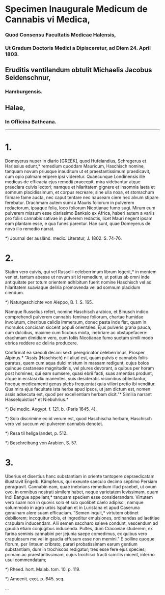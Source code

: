 # Specimen Inaugurale Medicum de Cannabis vi Medica,

### Quod Consensu Facultatis Medicae Halensis,

### Ut Gradum Doctoris Medici a Dipisceretur, ad Diem 24. April 1803.

## Eruditis ventilandum obtulit Michaelis Jacobus Seidenschnur,

### Hamburgensis.

## Halae,

### In Officina Batheana.

---

# 1.

Domeyerus nuper in diario [GREEK], quod Hufelandius, Schregerus et Harlesius edunt,* remedium quoddam Mauricum, Haschisch nomine, tanquam novum priusque inauditum ut et praestantissimum praedicavit, cum opio palmam eripere ipsi videretur. Quaecunque Londinensis ille medicus de efficacia ejus remedii praecepit, mira videbantur atque praeclara cuivis lectori; namque et hilaritatem gignere et insomnia laeta et somnum placidissimum, et corpus recreare, sine ulla noxa, et stomachum firmare fame aucta, nec caput tentare nec nauseam ciere nec alvum stipare ferebatur. Drachmam autem sumi a Mauris foliorum in pulverem redactorum, ipsaque folia, loco foliorum Nicotianae fumo sugi. Mirum eum pulverem missum esse clarissimo Banksio ex Africa, haberi autem a variis pro foliis cannabis sativae in pulverem redactis, licet Mauri negent ipsam eam plantam esse, e qua funes parentur. Hae sunt, quae Domeyerus de novo illo remedio narrat.

*) Journal der ausländ. medic. Literatur, J. 1802. S. 74-76.

# 2.

Statim vero cuivis, qui vel Russelii celeberrimum librum legerit,* in mentem veniet, tantum abesse ut novum sit id remedium, ut potius ab omni inde antiquitate per totum orientem adhibitum fuerit nomine Haschisch vel ad hilaritatem suaviaque deliria promovenda vel ad somnum placidum ciendum.

*) Naturgeschichte von Aleppo, B. 1. S. 165.

Namque Russelius refert, nomine Haschisch arabico, et Binusch indico comprehendi pulverem cannabis feminae foliorum, chartae humidae involutum, cineribus calidis immersum, donec pasta inde fiat, quam in morsulos concisam siccent populi orientales. Ejus pulveris grana pauca, cum dulcibus, maxime cum ficubus mixta, inebriare ac obstupefacere: drachmam dimidiam vero, cum foliis Nicotianae fumo suctam simili modo ebrios reddere ac deliria producere.

Confirmat ea saeculi decimi sexti peregrinator celeberrimus, Prosper Alpinus.* "Assis (Haschisch) nil aliud est, quam pulvis e cannabis foliis paratus, quem cum aqua dulci mistum in massam redigunt, cujus bolos quinque castaneae magnitudinis, vel plures devorant, a quibus per horam post homines, qui eam sumsere, quasi ebrii facti, suas amentias produnt, atque in ecstasi diu manentes, suis desideratis visionibus oblectantur, hocque medicamenti genus plebs frequentat quia viliori pretio ibi venditur. Qua mira ejus facultate ista herba apud ipsos, ut jam dictum est, nomen assis adsecuta est, quod per excellentiam herbam dicit."* Similia narrant Hasselquistius* et Niebuhrius.*

*) De medic. Aegypt. f. 121. b. (Paris 1645. 4).

*) Solo discrimine eo id verum est, quod Haschischa herbam, Haschisch vero vel succum vel pulverem cannabis denotet.

*) Resa til heliga landet, p. 512.

*) Beschreibung von Arabien, S. 57.

# 3.

Uberius et disertius hanc substantiam in oriente tantopere depraedicatam illustravit Engelb. Kämpferus, qui exeunte saeculo decimo septimo Persiam peragravit. Cannabin eam, quae inebrians remedium illud praebet, ut ovum ovo, in omnibus nostrati similem habet, neque varietatem levissimam, quam Indi Bangue appellant,* tanquam speciem esse considerandam. Virtutem vero suam non in quovis solo et sub quolibet caelo adipisci, namque solummodo in agro urbis Ispahan et in Luristana et apud Caseruna genuinam alere suam efficaciam. "Semen inquit,* virtutem obtinet debiliorem; incoquitur cibis, et ingreditur emulsiones, ordinandas ad laetitiae crapulam inducendam. Alii semen saccharo saleve condunt, vescendum ad gaudia etiam conjugibus inducenda. Pultes, dum Cracoviae studerem, ex farina seminis cannabini per jejunia saepe comedimus, ex quibus vero crapulosum me vel in gaudia effusum esse non memini." E polline quoque florum, per linteum cribrato, parari probatissimam earum gentium substantiam, dum in trochiscos redigatur; tres esse fere ejus species; primam ac praestantissimam, cujus trochisci fracti scinillis micent, interno usui commendatam; 

*) Rheed. hort. Malab. tom. 10. p. 119.

*) Amoenit. exot. p. 645. seq.

...
